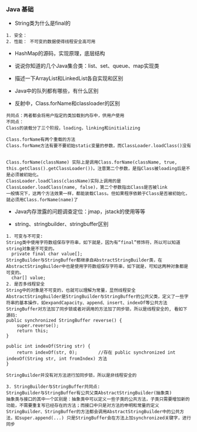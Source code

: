 ### Java 基础

* String类为什么是final的 
``` 
1. 安全： 
2. 性能： 不可变的数据使得线程安全高可用
``` 

* HashMap的源码，实现原理，底层结构


* 说说你知道的几个Java集合类：list、set、queue、map实现类


* 描述一下ArrayList和LinkedList各自实现和区别

* Java中的队列都有哪些，有什么区别

* 反射中，Class.forName和classloader的区别
``` 
共同点：两者都会将用户指定的类加载到内存中，供用户使用 
不同点：
Class的装载分了三个阶段，loading，linking和initializing

Class.forName有两个重载的方法
Class.forName方法有要不要初始static变量的参数，而ClassLoader.loadClass()没有


Class.forName(className) 实际上是调用Class.forName(className, true, this.getClass().getClassLoader())。注意第二个参数，是指Class被loading后是不是必须被初始化。
ClassLoader.loadClass(className)实际上调用的是ClassLoader.loadClass(name, false)，第二个参数指出Class是否被link
一般情况下，这两个方法效果一样，都能装载Class。但如果程序依赖于Class是否被初始化，就必须用Class.forName(name)了 
```

* Java内存泄露的问题调查定位：jmap，jstack的使用等等

* string、stringbuilder、stringbuffer区别
```
1. 可变与不可变:
String类中使用字符数组保存字符串，如下就是，因为有“final”修饰符，所以可以知道string对象是不可变的。
  private final char value[];
StringBuilder与StringBuffer都继承自AbstractStringBuilder类，在AbstractStringBuilder中也是使用字符数组保存字符串，如下就是，可知这两种对象都是可变的。
  char[] value; 
2. 是否多线程安全
String中的对象是不可变的，也就可以理解为常量，显然线程安全
AbstractStringBuilder是StringBuilder与StringBuffer的公共父类，定义了一些字符串的基本操作，如expandCapacity、append、insert、indexOf等公共方法
StringBuffer对方法加了同步锁或者对调用的方法加了同步锁，所以是线程安全的, 看如下源码:
public synchronized StringBuffer reverse() {
    super.reverse();
    return this;
}

public int indexOf(String str) {
    return indexOf(str, 0);        //存在 public synchronized int indexOf(String str, int fromIndex) 方法
}

StringBuilder并没有对方法进行加同步锁，所以是非线程安全的

3. StringBuilder与StringBuffer共同点:
StringBuilder与StringBuffer有公共父类AbstractStringBuilder(抽象类)
抽象类与接口的其中一个区别是：抽象类中可以定义一些子类的公共方法，子类只需要增加新的功能，不需要重复写已经存在的方法；而接口中只是对方法的申明和常量的定义
StringBuilder、StringBuffer的方法都会调用AbstractStringBuilder中的公共方法，如super.append(...) 只是StringBuffer会在方法上加synchronized关键字，进行同步
```



